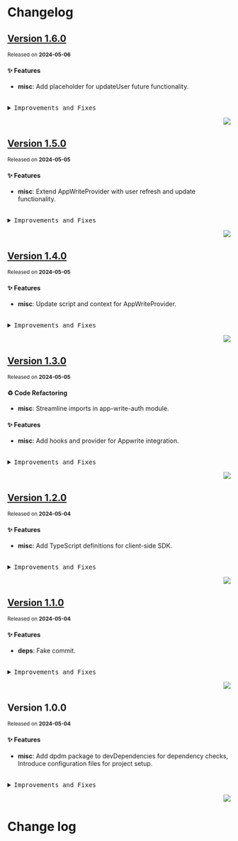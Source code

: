 <a name="readme-top"></a>

# Changelog

## [Version 1.6.0](https://github.com/arietta-studio/appwrite-sdk-ts/compare/v1.5.0...v1.6.0)

<sup>Released on **2024-05-06**</sup>

#### ✨ Features

- **misc**: Add placeholder for updateUser future functionality.

<br/>

<details>
<summary><kbd>Improvements and Fixes</kbd></summary>

#### What's improved

- **misc**: Add placeholder for updateUser future functionality ([bd23aad](https://github.com/arietta-studio/appwrite-sdk-ts/commit/bd23aad))

</details>

<div align="right">

[![](https://img.shields.io/badge/-BACK_TO_TOP-151515?style=flat-square)](#readme-top)

</div>

## [Version 1.5.0](https://github.com/arietta-studio/appwrite-sdk-ts/compare/v1.4.0...v1.5.0)

<sup>Released on **2024-05-05**</sup>

#### ✨ Features

- **misc**: Extend AppWriteProvider with user refresh and update functionality.

<br/>

<details>
<summary><kbd>Improvements and Fixes</kbd></summary>

#### What's improved

- **misc**: Extend AppWriteProvider with user refresh and update functionality ([d2dbf62](https://github.com/arietta-studio/appwrite-sdk-ts/commit/d2dbf62))

</details>

<div align="right">

[![](https://img.shields.io/badge/-BACK_TO_TOP-151515?style=flat-square)](#readme-top)

</div>

## [Version 1.4.0](https://github.com/arietta-studio/appwrite-sdk-ts/compare/v1.3.0...v1.4.0)

<sup>Released on **2024-05-05**</sup>

#### ✨ Features

- **misc**: Update script and context for AppWriteProvider.

<br/>

<details>
<summary><kbd>Improvements and Fixes</kbd></summary>

#### What's improved

- **misc**: Update script and context for AppWriteProvider ([a448955](https://github.com/arietta-studio/appwrite-sdk-ts/commit/a448955))

</details>

<div align="right">

[![](https://img.shields.io/badge/-BACK_TO_TOP-151515?style=flat-square)](#readme-top)

</div>

## [Version 1.3.0](https://github.com/arietta-studio/appwrite-sdk-ts/compare/v1.2.0...v1.3.0)

<sup>Released on **2024-05-05**</sup>

#### ♻ Code Refactoring

- **misc**: Streamline imports in app-write-auth module.

#### ✨ Features

- **misc**: Add hooks and provider for Appwrite integration.

<br/>

<details>
<summary><kbd>Improvements and Fixes</kbd></summary>

#### Code refactoring

- **misc**: Streamline imports in app-write-auth module ([1b6027c](https://github.com/arietta-studio/appwrite-sdk-ts/commit/1b6027c))

#### What's improved

- **misc**: Add hooks and provider for Appwrite integration ([e511fcc](https://github.com/arietta-studio/appwrite-sdk-ts/commit/e511fcc))

</details>

<div align="right">

[![](https://img.shields.io/badge/-BACK_TO_TOP-151515?style=flat-square)](#readme-top)

</div>

## [Version 1.2.0](https://github.com/arietta-studio/appwrite-sdk-ts/compare/v1.1.0...v1.2.0)

<sup>Released on **2024-05-04**</sup>

#### ✨ Features

- **misc**: Add TypeScript definitions for client-side SDK.

<br/>

<details>
<summary><kbd>Improvements and Fixes</kbd></summary>

#### What's improved

- **misc**: Add TypeScript definitions for client-side SDK ([03bb858](https://github.com/arietta-studio/appwrite-sdk-ts/commit/03bb858))

</details>

<div align="right">

[![](https://img.shields.io/badge/-BACK_TO_TOP-151515?style=flat-square)](#readme-top)

</div>

## [Version 1.1.0](https://github.com/arietta-studio/appwrite-sdk-ts/compare/v1.0.0...v1.1.0)

<sup>Released on **2024-05-04**</sup>

#### ✨ Features

- **deps**: Fake commit.

<br/>

<details>
<summary><kbd>Improvements and Fixes</kbd></summary>

#### What's improved

- **deps**: Fake commit ([f70152d](https://github.com/arietta-studio/appwrite-sdk-ts/commit/f70152d))

</details>

<div align="right">

[![](https://img.shields.io/badge/-BACK_TO_TOP-151515?style=flat-square)](#readme-top)

</div>

## Version 1.0.0

<sup>Released on **2024-05-04**</sup>

#### ✨ Features

- **misc**: Add dpdm package to devDependencies for dependency checks, Introduce configuration files for project setup.

<br/>

<details>
<summary><kbd>Improvements and Fixes</kbd></summary>

#### What's improved

- **misc**: Add dpdm package to devDependencies for dependency checks ([7f2fe90](https://github.com/arietta-studio/appwrite-sdk-ts/commit/7f2fe90))
- **misc**: Introduce configuration files for project setup ([124a049](https://github.com/arietta-studio/appwrite-sdk-ts/commit/124a049))

</details>

<div align="right">

[![](https://img.shields.io/badge/-BACK_TO_TOP-151515?style=flat-square)](#readme-top)

</div>

# Change log
